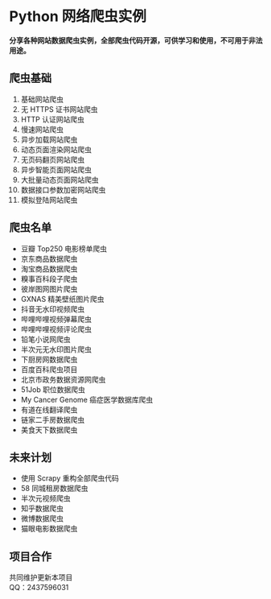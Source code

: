 # Python 网络爬虫实例

**分享各种网站数据爬虫实例，全部爬虫代码开源，可供学习和使用，不可用于非法用途。**

## 爬虫基础

1. 基础网站爬虫
2. 无 HTTPS 证书网站爬虫
3. HTTP 认证网站爬虫
4. 慢速网站爬虫
5. 异步加载网站爬虫
6. 动态页面渲染网站爬虫
7. 无页码翻页网站爬虫
8. 异步智能页面网站爬虫
9. 大批量动态页面网站爬虫
10. 数据接口参数加密网站爬虫
20. 模拟登陆网站爬虫

## 爬虫名单

* 豆瓣 Top250 电影榜单爬虫
* 京东商品数据爬虫
* 淘宝商品数据爬虫
* 糗事百科段子爬虫
* 彼岸图网图片爬虫
* GXNAS 精美壁纸图片爬虫
* 抖音无水印视频爬虫
* 哔哩哔哩视频弹幕爬虫
* 哔哩哔哩视频评论爬虫
* 铅笔小说网爬虫
* 半次元无水印图片爬虫
* 下厨房网数据爬虫
* 百度百科爬虫项目
* 北京市政务数据资源网爬虫
* 51Job 职位数据爬虫
* My Cancer Genome 癌症医学数据库爬虫
* 有道在线翻译爬虫
* 链家二手房数据爬虫
* 美食天下数据爬虫

## 未来计划

* 使用 Scrapy 重构全部爬虫代码
* 58 同城租房数据爬虫
* 半次元视频爬虫
* 知乎数据爬虫
* 微博数据爬虫
* 猫眼电影数据爬虫

## 项目合作

共同维护更新本项目  
QQ：2437596031
